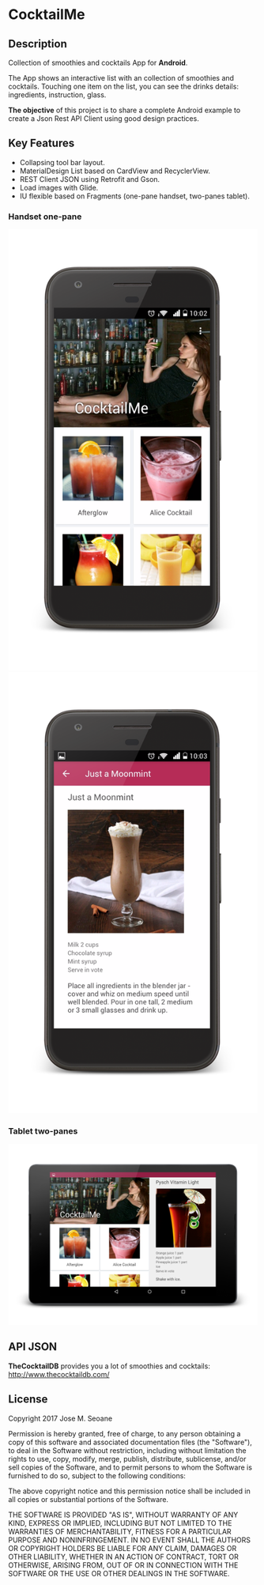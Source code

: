 # CocktailMe

## Description
Collection of smoothies and cocktails App for **Android**.

The App shows an interactive list with an collection of smoothies and cocktails. 
Touching one item on the list, you can see the drinks details: ingredients, instruction, glass.

**The objective** of this project is to share a complete Android example to create a Json Rest API Client using good design practices.

## Key Features
- Collapsing tool bar layout.
- MaterialDesign List based on CardView and RecyclerView. 
- REST Client JSON using Retrofit and Gson.
- Load images with Glide.
- IU flexible based on Fragments (one-pane handset, two-panes tablet).

### Handset one-pane
![handset01](https://github.com/txemasv/cocktail-me/blob/master/screenshot/handset01.png)
![handset02](https://github.com/txemasv/cocktail-me/blob/master/screenshot/handset02.png)

### Tablet two-panes
![twopanes](https://github.com/txemasv/cocktail-me/blob/master/screenshot/twopanes.png)

## API JSON
**TheCocktailDB** provides you a lot of smoothies and cocktails: http://www.thecocktaildb.com/

## License
Copyright 2017 Jose M. Seoane

Permission is hereby granted, free of charge, to any person obtaining a copy of this software and associated documentation files (the "Software"), to deal in the Software without restriction, including without limitation the rights to use, copy, modify, merge, publish, distribute, sublicense, and/or sell copies of the Software, and to permit persons to whom the Software is furnished to do so, subject to the following conditions:

The above copyright notice and this permission notice shall be included in all copies or substantial portions of the Software.

THE SOFTWARE IS PROVIDED "AS IS", WITHOUT WARRANTY OF ANY KIND, EXPRESS OR IMPLIED, INCLUDING BUT NOT LIMITED TO THE WARRANTIES OF MERCHANTABILITY, FITNESS FOR A PARTICULAR PURPOSE AND NONINFRINGEMENT. IN NO EVENT SHALL THE AUTHORS OR COPYRIGHT HOLDERS BE LIABLE FOR ANY CLAIM, DAMAGES OR OTHER LIABILITY, WHETHER IN AN ACTION OF CONTRACT, TORT OR OTHERWISE, ARISING FROM, OUT OF OR IN CONNECTION WITH THE SOFTWARE OR THE USE OR OTHER DEALINGS IN THE SOFTWARE.
